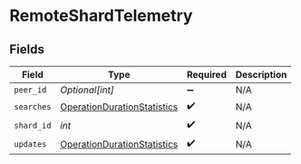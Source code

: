 # RemoteShardTelemetry


## Fields

| Field                                                                             | Type                                                                              | Required                                                                          | Description                                                                       |
| --------------------------------------------------------------------------------- | --------------------------------------------------------------------------------- | --------------------------------------------------------------------------------- | --------------------------------------------------------------------------------- |
| `peer_id`                                                                         | *Optional[int]*                                                                   | :heavy_minus_sign:                                                                | N/A                                                                               |
| `searches`                                                                        | [OperationDurationStatistics](../../models/shared/operationdurationstatistics.md) | :heavy_check_mark:                                                                | N/A                                                                               |
| `shard_id`                                                                        | *int*                                                                             | :heavy_check_mark:                                                                | N/A                                                                               |
| `updates`                                                                         | [OperationDurationStatistics](../../models/shared/operationdurationstatistics.md) | :heavy_check_mark:                                                                | N/A                                                                               |